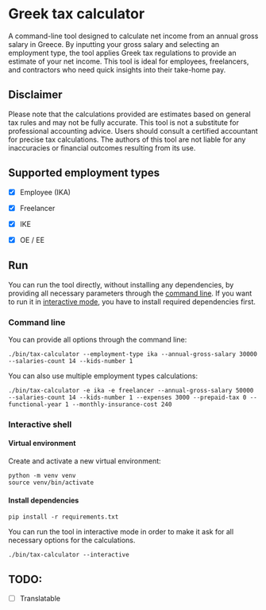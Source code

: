 # Greek tax calculator

A command-line tool designed to calculate net income from an annual gross salary in Greece. By inputting your gross
salary and selecting an employment type, the tool applies Greek tax regulations to provide an estimate of your net
income. This tool is ideal for employees, freelancers, and contractors who need quick insights into their take-home pay.

## Disclaimer

Please note that the calculations provided are estimates based on general tax rules and may not be fully accurate.
This tool is not a substitute for professional accounting advice. Users should consult a certified accountant for
precise tax calculations.
The authors of this tool are not liable for any inaccuracies or financial outcomes resulting from its use.

## Supported employment types

- [x] Employee (IKA)
- [x] Freelancer
- [X] IKE
- [x] OE / EE


## Run

You can run the tool directly, without installing any dependencies, by providing all necessary parameters through
the [command line](#command-line).
If you want to run it in [interactive mode](#interactive-shell), you have to install required dependencies first.

### Command line

You can provide all options through the command line:

```shell
./bin/tax-calculator --employment-type ika --annual-gross-salary 30000 --salaries-count 14 --kids-number 1
```

You can also use multiple employment types calculations:

```shell
./bin/tax-calculator -e ika -e freelancer --annual-gross-salary 50000 --salaries-count 14 --kids-number 1 --expenses 3000 --prepaid-tax 0 --functional-year 1 --monthly-insurance-cost 240 
```

### Interactive shell

#### Virtual environment

Create and activate a new virtual environment:

```shell
python -m venv venv
source venv/bin/activate
```

#### Install dependencies

```shell
pip install -r requirements.txt
```

You can run the tool in interactive mode in order to make it ask for all necessary options for the calculations.

```shell
./bin/tax-calculator --interactive
```

## TODO: 
- [ ] Translatable

